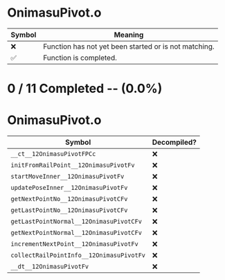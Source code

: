 # OnimasuPivot.o
| Symbol | Meaning 
| ------------- | ------------- 
| :x: | Function has not yet been started or is not matching. 
| :white_check_mark: | Function is completed. 


# 0 / 11 Completed -- (0.0%)
# OnimasuPivot.o
| Symbol | Decompiled? |
| ------------- | ------------- |
| `__ct__12OnimasuPivotFPCc` | :x: |
| `initFromRailPoint__12OnimasuPivotFv` | :x: |
| `startMoveInner__12OnimasuPivotFv` | :x: |
| `updatePoseInner__12OnimasuPivotFv` | :x: |
| `getNextPointNo__12OnimasuPivotCFv` | :x: |
| `getLastPointNo__12OnimasuPivotCFv` | :x: |
| `getLastPointNormal__12OnimasuPivotCFv` | :x: |
| `getNextPointNormal__12OnimasuPivotCFv` | :x: |
| `incrementNextPoint__12OnimasuPivotFv` | :x: |
| `collectRailPointInfo__12OnimasuPivotFv` | :x: |
| `__dt__12OnimasuPivotFv` | :x: |
